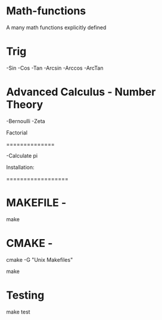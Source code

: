 Math-functions
==============

A many math functions explicitly defined

Trig 
==============
-Sin
-Cos 
-Tan
-Arcsin
-Arccos
-ArcTan

Advanced Calculus - Number Theory
==============

-Bernoulli
-Zeta

Factorial

==============

-Calculate pi







Installation:

==================

MAKEFILE - 
==============
make


CMAKE - 
==============
cmake -G "Unix Makefiles"

make

Testing
==============
make test 
